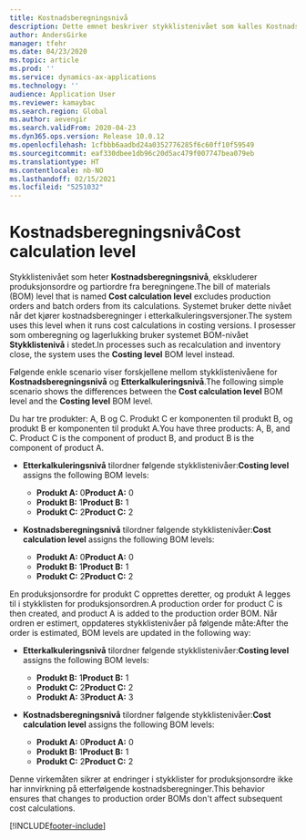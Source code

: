 ```yaml
---
title: Kostnadsberegningsnivå
description: Dette emnet beskriver stykklistenivået som kalles Kostnadsberegningsnivå. Dette stykklistenivået utelukker produksjons- og partiordrer fra beregningene.
author: AndersGirke
manager: tfehr
ms.date: 04/23/2020
ms.topic: article
ms.prod: ''
ms.service: dynamics-ax-applications
ms.technology: ''
audience: Application User
ms.reviewer: kamaybac
ms.search.region: Global
ms.author: aevengir
ms.search.validFrom: 2020-04-23
ms.dyn365.ops.version: Release 10.0.12
ms.openlocfilehash: 1cfbbb6aadbd24a0352776285f6c60ff10f59549
ms.sourcegitcommit: eaf330dbee1db96c20d5ac479f007747bea079eb
ms.translationtype: HT
ms.contentlocale: nb-NO
ms.lasthandoff: 02/15/2021
ms.locfileid: "5251032"
---
```

# <a name="cost-calculation-level"></a><span data-ttu-id="6a8cf-104">Kostnadsberegningsnivå</span><span class="sxs-lookup"><span data-stu-id="6a8cf-104">Cost calculation level</span></span>

<span data-ttu-id="6a8cf-105">Stykklistenivået som heter **Kostnadsberegningsnivå**, ekskluderer produksjonsordre og partiordre fra beregningene.</span><span class="sxs-lookup"><span data-stu-id="6a8cf-105">The bill of materials (BOM) level that is named **Cost calculation level** excludes production orders and batch orders from its calculations.</span></span> <span data-ttu-id="6a8cf-106">Systemet bruker dette nivået når det kjører kostnadsberegninger i etterkalkuleringsversjoner.</span><span class="sxs-lookup"><span data-stu-id="6a8cf-106">The system uses this level when it runs cost calculations in costing versions.</span></span> <span data-ttu-id="6a8cf-107">I prosesser som omberegning og lagerlukking bruker systemet BOM-nivået **Stykklistenivå** i stedet.</span><span class="sxs-lookup"><span data-stu-id="6a8cf-107">In processes such as recalculation and inventory close, the system uses the **Costing level** BOM level instead.</span></span>

<span data-ttu-id="6a8cf-108">Følgende enkle scenario viser forskjellene mellom stykklistenivåene for **Kostnadsberegningsnivå** og **Etterkalkuleringsnivå**.</span><span class="sxs-lookup"><span data-stu-id="6a8cf-108">The following simple scenario shows the differences between the **Cost calculation level** BOM level and the **Costing level** BOM level.</span></span>

<span data-ttu-id="6a8cf-109">Du har tre produkter: A, B og C. Produkt C er komponenten til produkt B, og produkt B er komponenten til produkt A.</span><span class="sxs-lookup"><span data-stu-id="6a8cf-109">You have three products: A, B, and C. Product C is the component of product B, and product B is the component of product A.</span></span>

- <span data-ttu-id="6a8cf-110">**Etterkalkuleringsnivå** tilordner følgende stykklistenivåer:</span><span class="sxs-lookup"><span data-stu-id="6a8cf-110">**Costing level** assigns the following BOM levels:</span></span>

    - <span data-ttu-id="6a8cf-111">**Produkt A:** 0</span><span class="sxs-lookup"><span data-stu-id="6a8cf-111">**Product A:** 0</span></span>
    - <span data-ttu-id="6a8cf-112">**Produkt B:** 1</span><span class="sxs-lookup"><span data-stu-id="6a8cf-112">**Product B:** 1</span></span>
    - <span data-ttu-id="6a8cf-113">**Produkt C:** 2</span><span class="sxs-lookup"><span data-stu-id="6a8cf-113">**Product C:** 2</span></span>

- <span data-ttu-id="6a8cf-114">**Kostnadsberegningsnivå** tilordner følgende stykklistenivåer:</span><span class="sxs-lookup"><span data-stu-id="6a8cf-114">**Cost calculation level** assigns the following BOM levels:</span></span>

    - <span data-ttu-id="6a8cf-115">**Produkt A:** 0</span><span class="sxs-lookup"><span data-stu-id="6a8cf-115">**Product A:** 0</span></span>
    - <span data-ttu-id="6a8cf-116">**Produkt B:** 1</span><span class="sxs-lookup"><span data-stu-id="6a8cf-116">**Product B:** 1</span></span>
    - <span data-ttu-id="6a8cf-117">**Produkt C:** 2</span><span class="sxs-lookup"><span data-stu-id="6a8cf-117">**Product C:** 2</span></span>

<span data-ttu-id="6a8cf-118">En produksjonsordre for produkt C opprettes deretter, og produkt A legges til i stykklisten for produksjonsordren.</span><span class="sxs-lookup"><span data-stu-id="6a8cf-118">A production order for product C is then created, and product A is added to the production order BOM.</span></span> <span data-ttu-id="6a8cf-119">Når ordren er estimert, oppdateres stykklistenivåer på følgende måte:</span><span class="sxs-lookup"><span data-stu-id="6a8cf-119">After the order is estimated, BOM levels are updated in the following way:</span></span>

- <span data-ttu-id="6a8cf-120">**Etterkalkuleringsnivå** tilordner følgende stykklistenivåer:</span><span class="sxs-lookup"><span data-stu-id="6a8cf-120">**Costing level** assigns the following BOM levels:</span></span>

    - <span data-ttu-id="6a8cf-121">**Produkt B:** 1</span><span class="sxs-lookup"><span data-stu-id="6a8cf-121">**Product B:** 1</span></span>
    - <span data-ttu-id="6a8cf-122">**Produkt C:** 2</span><span class="sxs-lookup"><span data-stu-id="6a8cf-122">**Product C:** 2</span></span>
    - <span data-ttu-id="6a8cf-123">**Produkt A:** 3</span><span class="sxs-lookup"><span data-stu-id="6a8cf-123">**Product A:** 3</span></span>

- <span data-ttu-id="6a8cf-124">**Kostnadsberegningsnivå** tilordner følgende stykklistenivåer:</span><span class="sxs-lookup"><span data-stu-id="6a8cf-124">**Cost calculation level** assigns the following BOM levels:</span></span>

    - <span data-ttu-id="6a8cf-125">**Produkt A:** 0</span><span class="sxs-lookup"><span data-stu-id="6a8cf-125">**Product A:** 0</span></span>
    - <span data-ttu-id="6a8cf-126">**Produkt B:** 1</span><span class="sxs-lookup"><span data-stu-id="6a8cf-126">**Product B:** 1</span></span>
    - <span data-ttu-id="6a8cf-127">**Produkt C:** 2</span><span class="sxs-lookup"><span data-stu-id="6a8cf-127">**Product C:** 2</span></span>

<span data-ttu-id="6a8cf-128">Denne virkemåten sikrer at endringer i stykklister for produksjonsordre ikke har innvirkning på etterfølgende kostnadsberegninger.</span><span class="sxs-lookup"><span data-stu-id="6a8cf-128">This behavior ensures that changes to production order BOMs don't affect subsequent cost calculations.</span></span>


[!INCLUDE[footer-include](../../includes/footer-banner.md)]